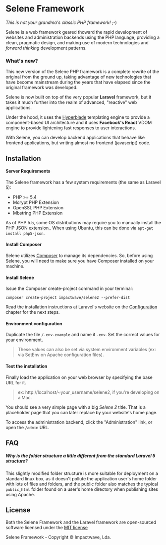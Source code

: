 # Selene Framework
*This is not your grandma's classic PHP framework!* ;-)

Selene is a web framework geared thoward the rapid development of websites and administration backends using the PHP language, providing a clean, pragmatic design, and making use of modern technologies and *forward thinking* development patterns.

### What's new?

This new version of the Selene PHP framework is a complete rewrite of the original from the ground up, taking advantage of new technologies that have become mainstream during the years that have elapsed since the original framework was developed.

Selene is now built on top of the very popular **Laravel** framework, but it takes it much further into the realm of advanced, "reactive" web applications.

Under the hood, it uses the [Hyperblade](https://github.com/Impactwave/hyperblade) templating engine to provide a component-based UI architecture and it uses **Facebook's React** VDOM engine to provide lightening fast responses to user interactions.

With Selene, you can develop backend applications that behave like frontend applications, but writing almost no frontend (javascript) code.

## Installation

#### Server Requirements

The Selene framework has a few system requirements (the same as Laravel 5):

-  PHP >= 5.4
-  Mcrypt PHP Extension
-  OpenSSL PHP Extension
-  Mbstring PHP Extension

As of PHP 5.5, some OS distributions may require you to manually install the PHP JSON extension.. When using Ubuntu, this can be done via `apt-get install php5-json`.

#### Install Composer

Selene utilizes [Composer](http://getcomposer.org) to manage its dependencies. So, before using Selene, you will need to make sure you have Composer installed on your machine.

#### Install Selene

Issue the Composer create-project command in your terminal:

```shell
composer create-project impactwave/selene2 --prefer-dist
```

Read the installation instructions at Laravel's website on the [Configuration](http://laravel.com/docs/5.0#configuration) chapter for the next steps.

#### Environment configuration

Duplicate the file `/.env.example` and name it `.env`. Set the correct values for your environment.

> These values can also be set via system environment variables (ex: via SetEnv on Apache configuration files).

#### Test the installation

Finally load the application on your web browser by specifying the base URL for it.

> ex: http://localhost/~your_username/selene2, if you're developing on a Mac.

You should see a very simple page with a big *Selene 2* title. That is a placeholder page that you can later replace by your website's home page.

To access the administration backend, click the "Administration" link, or open the `/admin` URL.

## FAQ

##### Why is the folder structure a little different from the standard Laravel 5 structure?

This slightly modified folder structure is more suitable for deployment on a standard linux box, as it doesn't pollute the application user's home folder with lots of files and folders, and the public folder also matches the typical `public_html` folder found on a user's home directory when publishing sites using Apache.

## License

Both the Selene Framework and the Laravel framework are open-sourced software licensed under the [MIT license](http://opensource.org/licenses/MIT)

Selene Framework - Copyright &copy; Impactwave, Lda.
